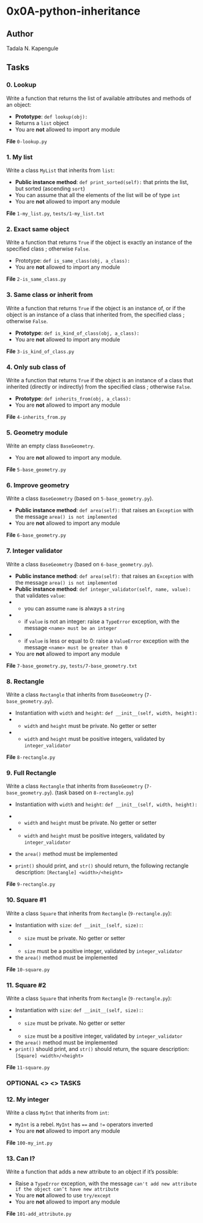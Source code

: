 # 0x0A-python-inheritance

## Author

Tadala N. Kapengule

## Tasks

### 0. Lookup

Write a function that returns the list of available attributes and methods of an object:

- __Prototype__: `def lookup(obj):`
- Returns a `list` object
- You are __not__ allowed to import any module

__File__
`0-lookup.py`

### 1. My list

Write a class `MyList` that inherits from `list`:

- __Public instance method__: `def print_sorted(self):` that prints the list, but sorted (ascending `sort`)
- You can assume that all the elements of the list will be of type `int`
- You are __not__ allowed to import any module

__File__
`1-my_list.py`, `tests/1-my_list.txt`

### 2. Exact same object

Write a function that returns `True` if the object is exactly an instance of the specified class ; otherwise `False`.

- Prototype: `def is_same_class(obj, a_class):`
- You are __not__ allowed to import any module

__File__
`2-is_same_class.py`

### 3. Same class or inherit from

Write a function that returns `True` if the object is an instance of, or if the object is an instance of a class that inherited from, the specified class ; otherwise `False`.

- __Prototype__: `def is_kind_of_class(obj, a_class):`
- You are __not__ allowed to import any module

__File__
`3-is_kind_of_class.py`

### 4. Only sub class of

Write a function that returns `True` if the object is an instance of a class that inherited (directly or indirectly) from the specified class ; otherwise `False`.

- __Prototype__: `def inherits_from(obj, a_class):`
- You are __not__ allowed to import any module

__File__
`4-inherits_from.py`

### 5. Geometry module

Write an empty class `BaseGeometry`.

- You are __not__ allowed to import any module.

__File__
`5-base_geometry.py`

### 6. Improve geometry

Write a class `BaseGeometry` (based on `5-base_geometry.py`).

- __Public instance method__: `def area(self):` that raises an `Exception` with the message `area() is not implemented`
- You are __not__ allowed to import any module

__File__
`6-base_geometry.py`

### 7. Integer validator

Write a class `BaseGeometry` (based on `6-base_geometry.py`).

- __Public instance method__: `def area(self):` that raises an `Exception` with the message `area() is not implemented`
- __Public instance method__: `def integer_validator(self, name, value):` that validates `value`:
- - you can assume `name` is always a `string`
- - if `value` is not an integer: raise a `TypeError` exception, with the message `<name> must be an integer`
- - if `value` is less or equal to 0: raise a `ValueError` exception with the message `<name> must be greater than 0`
- You are __not__ allowed to import any module

__File__
`7-base_geometry.py`, `tests/7-base_geometry.txt`

### 8. Rectangle

Write a class `Rectangle` that inherits from `BaseGeometry` (`7-base_geometry.py`).

- Instantiation with `width` and `height`: `def __init__(self, width, height):`
- - `width` and `height` must be private. No getter or setter
- - `width` and `height` must be positive integers, validated by `integer_validator`

__File__
`8-rectangle.py`

### 9. Full Rectangle

Write a class `Rectangle` that inherits from `BaseGeometry` (`7-base_geometry.py`). (task based on `8-rectangle.py`)

- Instantiation with `width` and `height`: `def __init__(self, width, height):`
- - `width` and `height` must be private. No getter or setter
- - `width` and `height` must be positive integers, validated by `integer_validator`

- the `area()` method must be implemented
- `print()` should print, and `str()` should return, the following rectangle description: `[Rectangle] <width>/<height>`

__File__
`9-rectangle.py`

### 10. Square #1

Write a class `Square` that inherits from `Rectangle` (`9-rectangle.py`):

- Instantiation with `size`: `def __init__(self, size):`:
- - `size` must be private. No getter or setter
- - `size` must be a positive integer, validated by `integer_validator`
- the `area()` method must be implemented

__File__
`10-square.py`

### 11. Square #2

Write a class `Square` that inherits from `Rectangle` (`9-rectangle.py`):

- Instantiation with `size`: `def __init__(self, size):`:
- - `size` must be private. No getter or setter
- - `size` must be a positive integer, validated by `integer_validator`
- the `area()` method must be implemented
- `print()` should print, and `str()` should return, the square description: `[Square] <width>/<height>`

__File__
`11-square.py`

### __OPTIONAL <> <> TASKS__

### 12. My integer

Write a class `MyInt` that inherits from `int`:

- `MyInt` is a rebel. `MyInt` has `==` and `!=` operators inverted
- You are __not__ allowed to import any module

__File__
`100-my_int.py`

### 13. Can I?

Write a function that adds a new attribute to an object if it’s possible:

- Raise a `TypeError` exception, with the message `can't add new attribute if the object can’t have new attribute`
- You are __not__ allowed to use `try/except`
- You are __not__ allowed to import any module

__File__
`101-add_attribute.py`

